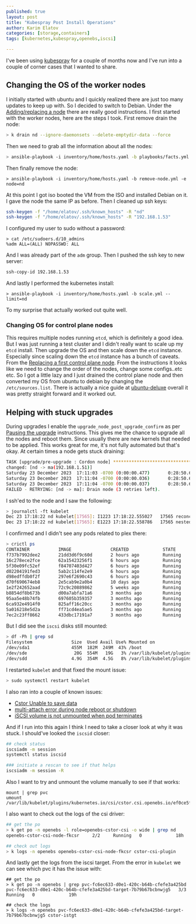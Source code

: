 ```yaml
---
published: true
layout: post
title: "Kubespray Post Install Operations"
author: Karim Elatov
categories: [storage,containers]
tags: [kubernetes,kubespray,openebs,iscsi]

---
```


I've been using [kubespray]() for a couple of months now and I've run into a couple of corner cases that I wanted to share.

## Changing the OS of the worker nodes

I initially started with ubuntu and I quickly realized there are just too many updates to keep up with. So I decided to switch to Debian. Under the [Adding/replacing a node](https://github.com/kubernetes-sigs/kubespray/blob/master/docs/nodes.md) there are really good instructions. I first started with the worker nodes, here are the steps I took. First remove drain the node:

```bash
> k drain nd --ignore-daemonsets --delete-emptydir-data --force
```

Then we need to grab all the information about all the nodes:

```bash
> ansible-playbook -i inventory/home/hosts.yaml -b playbooks/facts.yml
```

Then finally remove the node:

```
> ansible-playbook -i inventory/home/hosts.yaml -b remove-node.yml -e node=nd
```

At this point I got iso booted the VM from the ISO and installed Debian on it. I gave the node the same IP as before. Then I cleaned up ssh keys:

```bash
ssh-keygen -f "/home/elatov/.ssh/known_hosts" -R "nd"
ssh-keygen -f "/home/elatov/.ssh/known_hosts" -R "192.168.1.53"
```

I configured my user to sudo without a password:

```
> cat /etc/sudoers.d/10_admins 
%adm ALL=(ALL) NOPASSWD: ALL
```

And I was already part of the `adm` group. Then I pushed the ssh key to new server:

```bash
ssh-copy-id 192.168.1.53
```

And lastly I performed the kubernetes install:

```
> ansible-playbook -i inventory/home/hosts.yaml -b scale.yml --limit=nd
```

To my surprise that actually worked out quite well.

### Changing OS for control plane nodes

This requires multiple nodes running `etcd`, which is definitely a good idea. But I was just running a test cluster and I didn't really want to scale up my `etcd` install. Then upgrade the OS and then scale down the `etcd` instance. Especially since scaling down the `etcd` instance has a bunch of caveats. From the [Replacing a first control plane node](https://github.com/kubernetes-sigs/kubespray/blob/master/docs/nodes.md#replacing-a-first-control-plane-node). From the instructions it looks like we need to change the order of the nodes, change some configs..etc etc. So I got a little lazy and I just drained the control plane node and then converted my OS from ubuntu to debian by changing the `/etc/sources.list`. There is actually a nice guide at [ubuntu-deluxe](https://github.com/alexmyczko/autoexec.bat/blob/master/config.sys/ubuntu-deluxe) overall it was pretty straight forward and it worked out.

## Helping with stuck upgrades

During upgrades I enable the `upgrade_node_post_upgrade_confirm` as per [Pausing the upgrade](https://github.com/kubernetes-sigs/kubespray/blob/master/docs/upgrades.md#pausing-the-upgrade) instructions. This gives me the chance to upgrade all the nodes and reboot them. Since usually there are new kernels that needed to be applied. This works great for me, it's not fully automated but that's okay. At certain times a node gets stuck draining:

```bash
TASK [upgrade/pre-upgrade : Cordon node] ******************************************************************************************************************************************
changed: [nd -> ma(192.168.1.51)]
Saturday 23 December 2023  17:11:03 -0700 (0:00:00.477)       0:28:50.605 *****
Saturday 23 December 2023  17:11:04 -0700 (0:00:00.036)       0:28:50.641 *****
Saturday 23 December 2023  17:11:04 -0700 (0:00:00.037)       0:28:50.679 *****
FAILED - RETRYING: [nd -> ma]: Drain node (3 retries left). 
```

I ssh'ed to the node and I saw the following:

```bash
> journalctl -ft kubelet                                                                                                                        
Dec 23 17:18:22 nd kubelet[17565]: I1223 17:18:22.555027   17565 reconciler_common.go:172] "operationExecutor.UnmountVolume started for volume \"plex-config-lib-vol\" (UniqueName: \"kubernetes.io/csi/cstor.csi.openebs.io^pvc-fc6ec633-d0e1-420c-b64b-cfefe3a425bd\") pod \"bcdfe2c7-9b1a-41ed-a9dc-0d944af88e5e\" (UID: \"bcdfe2c7-9b1a-41ed-a9dc-0d944af88e5e\") "
Dec 23 17:18:22 nd kubelet[17565]: E1223 17:18:22.558786   17565 nestedpendingoperations.go:348] Operation for "{volumeName:kubernetes.io/csi/cstor.csi.openebs.io^pvc-fc6ec633-d0e1-420c-b64b-cfefe3a425bd podName:bcdfe2c7-9b1a-41ed-a9dc-0d944af88e5e nodeName:}" failed. No retries permitted until 2023-12-23 17:20:24.558747541 -0700 MST m=+8817894.563114988 (durationBeforeRetry 2m2s). Error: UnmountVolume.TearDown failed for volume "plex-config-lib-vol" (UniqueName: "kubernetes.io/csi/cstor.csi.openebs.io^pvc-fc6ec633-d0e1-420c-b64b-cfefe3a425bd") pod "bcdfe2c7-9b1a-41ed-a9dc-0d944af88e5e" (UID: "bcdfe2c7-9b1a-41ed-a9dc-0d944af88e5e") : kubernetes.io/csi: Unmounter.TearDownAt failed to clean mount dir [/var/lib/kubelet/pods/bcdfe2c7-9b1a-41ed-a9dc-0d944af88e5e/volumes/kubernetes.io~csi/pvc-fc6ec633-d0e1-420c-b64b-cfefe3a425bd/mount]: kubernetes.io/csi: failed to remove dir [/var/lib/kubelet/pods/bcdfe2c7-9b1a-41ed-a9dc-0d944af88e5e/volumes/kubernetes.io~csi/pvc-fc6ec633-d0e1-420c-b64b-cfefe3a425bd/mount]: remove /var/lib/kubelet/pods/bcdfe2c7-9b1a-41ed-a9dc-0d944af88e5e/volumes/kubernetes.io~csi/pvc-fc6ec633-d0e1-420c-b64b-cfefe3a425bd/mount: directory not empty
```

I confirmed and I didn't see any pods related to plex there:

```bash
> crictl ps
CONTAINER           IMAGE               CREATED             STATE               NAME                        ATTEMPT             POD ID              POD
f737b7992dee2       21dd3d6f9c60d       2 hours ago         Running             kube-proxy                  0                   b11264ef1174a       kube-proxy-4lqqg
16c278ece2fce       62a15423256f1       6 hours ago         Running             cstor-csi-plugin            0                   2b74b9873dfd2       openebs-cstor-csi-node-jxtlx
5f30e09fc52ef       f84707403d427       6 hours ago         Running             csi-node-driver-registrar   0                   2b74b9873dfd2       openebs-cstor-csi-node-jxtlx
d02204191fed3       5ab2c114fe2e9       6 hours ago         Running             node-disk-exporter          0                   791cd28847a3a       openebs-ndm-node-exporter-wbg6j
d98edffdb0f2f       297e6f2690c43       6 hours ago         Running             node-disk-manager           0                   2a6ca35321347       openebs-ndm-9fw4f
d70f690674eb8       2e5cab9e2a0b4       10 days ago         Running             metricbeat                  0                   4cf5be3e14686       metricbeat-27wxr
1e2f242652aad       72c9c20889862       5 weeks ago         Running             node-exporter               0                   cd5efeacf2635       node-exporter-xsmp5
b8854df8b673b       d00a7abfa71a6       3 months ago        Running             cilium-agent                23                  7f8c48efcbb01       cilium-qmqkd
95aa5e48b74fb       697605b359357       3 months ago        Running             speaker                     0                   880cfbf17f830       speaker-5kctw
6ca932e4914f0       825aff16c20cc       3 months ago        Running             ingress-nginx-controller    0                   d066513d4c9dc       ingress-nginx-controller-kdd8s
5a016218e5d2a       ff71cd4ea5ae5       3 months ago        Running             node-cache                  0                   1566707acf680       nodelocaldns-v95zf
7ec2c23ff8662       433dbc17191a7       3 months ago        Running             nginx-proxy                 0                   258e150442698       nginx-proxy-nd
```

But I did see the `iscsi` disks still mounted:

```bash
> df -Ph | grep sd
Filesystem               Size  Used Avail Use% Mounted on
/dev/sda1                455M  182M  249M  43% /boot
/dev/sde                  20G  554M   19G   3% /var/lib/kubelet/plugins/kubernetes.io/csi/cstor.csi.openebs.io/0bfa291b3fe5bf57fa003d745a27c4c722568ac610e60939590dc5511a09c0ea/globalmount
/dev/sdd                 4.9G  354M  4.5G   8% /var/lib/kubelet/plugins/kubernetes.io/csi/cstor.csi.openebs.io/ef0ce5fb17e2057fcec38d9beada84b657dfc89390cfd6ad62cf0bf0f3b0e533/globalmount
```

I restarted `kubelet` and that fixed the mount issue:

```bash
> sudo systemctl restart kubelet
```

I also ran into a couple of known issues:

- [Cstor Unable to save data](https://github.com/openebs/openebs/issues/3508)
- [multi-attach error during node reboot or shutdown](https://github.com/openebs/openebs/issues/2536)
- [iSCSI volume is not unmounted when pod terminates](https://github.com/kubernetes/kubernetes/issues/42889)

And if I run into this again I think I need to take a closer look at why it was stuck. I should've looked the `iscsid` closer:

```bash
## check status
iscsiadm -m session
systemctl status iscsid

### initiate a rescan to see if that helps
iscsiadm -m session -R
```

Also I want to try and unmount the volume manually to see if that works:

```
mount | grep pvc
umount /var/lib/kubelet/plugins/kubernetes.io/csi/cstor.csi.openebs.io/ef0ce5fb17e2057fcec38d9beada84b657dfc89390cfd6ad62cf0bf0f3b0e533/globalmount
```

I also want to check out the logs of the csi driver:

```bash
## get the po
> k get po -n openebs -l role=openebs-cstor-csi -o wide | grep nd
openebs-cstor-csi-node-fkcsr     2/2     Running   0             18h   192.168.1.53    nd     <none>           <none>

## check out logs
> k logs -n openebs openebs-cstor-csi-node-fkcsr cstor-csi-plugin
```

And lastly get the logs from the iscsi target. From the error in `kubelet` we can see which pvc it has the issue with:

```
## get the po
> k get po -n openebs | grep pvc-fc6ec633-d0e1-420c-b64b-cfefe3a425bd                           
pvc-fc6ec633-d0e1-420c-b64b-cfefe3a425bd-target-7b79b67bcbnwjg5   3/3     Running   0             19h

## check the logs
> k logs -n openebs pvc-fc6ec633-d0e1-420c-b64b-cfefe3a425bd-target-7b79b67bcbnwjg5 cstor-istgt
```